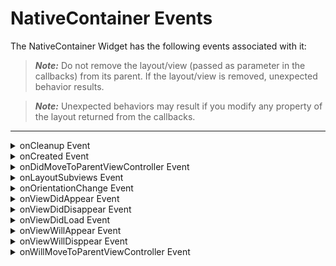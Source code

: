 
NativeContainer Events
======================

The NativeContainer Widget has the following events associated with it:

> **_Note:_** Do not remove the layout/view (passed as parameter in the callbacks) from its parent. If the layout/view is removed, unexpected behavior results.

> **_Note:_** Unexpected behaviors may result if you modify any property of the layout returned from the callbacks.

* * *

<details close markdown="block"><summary>onCleanup Event</summary>

* * *

Using the onCleanup event, you can clear the views/widgets created using the onCreated event, when the form is being hidden (that is, when the form transition happens from one form to another).

### Syntax

```

onCleanup ()
```

### Parameters

NativeContainer View to which children are added.

### Read/Write

Read + Write

### Remarks

You are supposed to clear/clean up all the native widgets/views created in the callback. If not cleaned up properly, all views/widgets will reside in memory resulting into memory and performance consequences.

If required, you can re-create the widgets in the onCreated callback.

The value of the native layout view becomes null when the onCleanup event is executed.

### Example

```

//Sample code to set the onCleanup event callback to a NativeContainer widget.

frmNativeC.myNativeC.onCleanup=nativeCleanUp;
function nativeCleanUp(eventobject){
  //Write your logic here.
 }
```

### Platform Availability

*   Available in the IDE
*   iOS
*   Android

* * *

</details>
<details close markdown="block"><summary>onCreated Event</summary>

* * *

The onCreated callback event helps you create and add native widgets/views to the NativeContainer Widget, which is passed as a parameter to the callback.

### Syntax

```

onCreated ()
```

### Parameters

NativeContainer View to which children can be added.

### Read/Write

Read + Write

### Remarks

The widgets added to the NativeContainer are shown on the screen as children elements to the NativeContainer along with other Volt MX Iris widgets placed in the form. The callback event will be called after the pre-show, when the actual form is about to show.

Only native views/widgets should be added to the native layout view. You should not add any Volt MX Iris widgets to the NativeContainer.

### Example

```

//Sample code to set the onCreated event callback to a NativeContainer widget.

frmNativeC.myNativeC.onCreated=createdCallbackCheck;
function createdCallbackCheck(eventobject){
  //Write your logic here.
 }
```

### Platform Availability

*   Available in the IDE
*   iOS
*   Android

* * *

</details>
<details close markdown="block"><summary>onDidMoveToParentViewController Event</summary>

* * *

The callback event is invoked after the view controller is added or removed from the view controller container.

### Syntax

```

onDidMoveToParentViewController ()
```

### Parameters

None

### Read/Write

Read + Write

### Example

```

//Sample code to set the onDidMoveToParentViewController event callback to a NativeContainer widget.

frmNativeC.myNativeC.onDidMoveToParentViewController=moveParentView;
function moveParentView(eventobject){
  //Write your logic here.
 }
```

### Platform Availability

*   Available in the IDE
*   iOS

* * *

</details>
<details close markdown="block"><summary>onLayoutSubviews Event</summary>

* * *

Using the callback, you can lay out all subviews.

### Syntax

```

onLayoutSubviews ()
```

### Parameters

None

### Read/Write

Read + Write

### Example

```

//Sample code to set the onLayoutSubviews event callback to a NativeContainer widget.

frmNativeC.myNativeC.onLayoutSubviews=layoutSubviewsCallback;
function layoutSubviewsCallback(eventobject){
  //Write your logic here.
 }
```

### Platform Availability

*   Available in the IDE
*   iOS
*   Android

* * *

</details>
<details close markdown="block"><summary>onOrientationChange Event</summary>

* * *

The event allows you to change the orientation of the form from portrait to landscape and vice versa.

### Syntax

```

onOrientationChange ()
```

### Parameters

Constants.DEVICE\_ORIENTATION\_PORTRAIT

On the device the form is always displayed such that the horizontal sides are shorter than vertical sides.

Constants.DEVICE\_ORIENTATION\_LandSCAPE

On the device the form is always turned sideways so that the height of the screen becomes the width.

### Read/Write

Read + Write

### Example

```

//Sample code to set the onOrientationChange event callback to a NativeContainer widget.

frmNativeC.myNativeC.onOrientationChange=orientationChangeCallback;
function orientationChangeCallback(eventobject){
  //Write your logic here.
 }
```

### Platform Availability

*   Available in the IDE
*   iOS
*   Android

* * *

</details>
<details close markdown="block"><summary>onViewDidAppear Event</summary>

* * *

The callback event is invoked when the native layout view appears.

### Syntax

```

onViewDidAppear ()
```

### Parameters

None

### Read/Write

Read + Write

### Example

```

//Sample code to set the onViewDidAppear event callback to a NativeContainer widget.

frmNativeC.myNativeC.onViewDidAppear=viewDidAppearCallback;
function viewDidAppearCallback(eventobject){
  //Write your logic here.
 }
```

### Platform Availability

*   Available in the IDE
*   iOS

* * *

</details>
<details close markdown="block"><summary>onViewDidDisappear Event</summary>

* * *

The callback event is invoked when the native layout view disappears.

### Syntax

```

onViewDidDisappear ()
```

### Parameters

None

### Read/Write

Read + Write

### Example

```

//Sample code to set the onViewDidDisappear event callback to a NativeContainer widget.

frmNativeC.myNativeC.onViewDidDisappear=viewDidDisappearCallback;
function viewDidDisappearCallback(eventobject){
  //Write your logic here.
 }
```

### Platform Availability

*   Available in the IDE
*   iOS

* * *

</details>
<details close markdown="block"><summary>onViewDidLoad Event</summary>

* * *

The callback event is invoked after the view is loaded.

### Syntax

```

onViewDidLoad ()
```

### Parameters

None

### Read/Write

Read + Write

### Example

```

//Sample code to set the onViewDidLoad event callback to a NativeContainer widget.

frmNativeC.myNativeC.onViewDidLoad=viewDidLoadCallback;
function viewDidLoadCallback(eventobject){
  //Write your logic here.
 }
```

### Platform Availability

*   Available in the IDE
*   iOS

* * *

</details>
<details close markdown="block"><summary>onViewWillAppear Event</summary>

* * *

The callback event is invoked when the native layout view is about to appear on the screen.

### Syntax

```

onViewWillAppear ()
```

### Parameters

None

### Read/Write

Read + Write

### Example

```

//Sample code to set the onViewWillAppear event callback to a NativeContainer widget.

frmNativeC.myNativeC.onViewWillAppear=viewWillAppearCallback;
function viewWillAppearCallback(eventobject){
  //Write your logic here.
 }
```

### Platform Availability

*   Available in the IDE
*   iOS

* * *

</details>
<details close markdown="block"><summary>onViewWillDisppear Event</summary>

* * *

The callback is invoked when the actual view is about to disappear.

### Syntax

```

onViewWillDisppear ()
```

### Parameters

None

### Read/Write

Read + Write

### Example

```

//Sample code to set the onViewWillDisappear event callback to a NativeContainer widget.

frmNativeC.myNativeC.onViewWillDisappear=viewWillDisappearCallback;
function viewWillDisappearCallback(eventobject){
  //Write your logic here.
 }
```

### Platform Availability

*   Available in the IDE
*   iOS

* * *

</details>
<details close markdown="block"><summary>onWillMoveToParentViewController Event</summary>

* * *

The callback event is invoked just before the view controller is added or removed from the view controller container.

### Syntax

```

onWillMoveToParentViewController ()
```

### Parameters

None

### Read/Write

Read + Write

### Example

```

//Sample code to set the onWillMoveToParentViewController event callback to a NativeContainer widget.

frmNativeC.myNativeC.onWillMoveToParentViewController=moveParentView;
function moveParentView(eventobject){
  //Write your logic here.
 }
```

### Platform Availability

*   Available in the IDE
*   iOS

* * *
</details>

